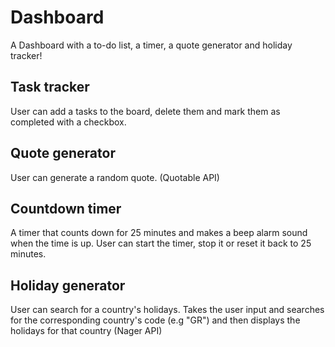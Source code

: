 # Dashboard
A Dashboard with a to-do list, a timer, a quote generator and holiday tracker!

## Task tracker
User can add a tasks to the board, delete them and mark them as completed with a checkbox.

## Quote generator
User can generate a random quote. (Quotable API)

## Countdown timer
A timer that counts down for 25 minutes and makes a beep alarm sound when the time is up. User can start the timer, stop it or reset it back to 25 minutes.

## Holiday generator
User can search for a country's holidays. Takes the user input and searches for the corresponding country's code (e.g "GR") and then displays the holidays for that country (Nager API)
